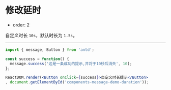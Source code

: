 # 修改延时

- order: 2

自定义时长 `10s`，默认时长为 `1.5s`。

---

````jsx
import { message, Button } from 'antd';

const success = function() {
  message.success('这是一条成功的提示,并将于10秒后消失', 10);
};

ReactDOM.render(<Button onClick={success}>自定义时长提示</Button>
, document.getElementById('components-message-demo-duration'));
````

